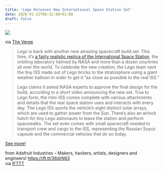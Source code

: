 ```yaml
---
title: 'Lego Releases New International Space Station Set'
date: 2020-01-22T08:32:00+01:00
draft: false
---
```


![](https://cdn-blog.adafruit.com/uploads/2020/01/lego_iss_international_space_station_007_32.5-600x400.jpg)

via [The Verge](https://www.theverge.com/2020/1/21/21075211/lego-international-space-station-iss-build-set-solar-panels-price)

> Lego is back with another new amazing spacecraft build set. This time, it’s [a fairly realistic replica of the International Space Station](https://go.redirectingat.com/?id=66960X1514734&xs=1&url=https%3A%2F%2Fwww.lego.com%2Fen-us%2Fproduct%2Finternational-space-station-21321%3Fcmp%3DShop-GLO-Ideas-SOC-Jan-20-21321Reveal-POST-FBOrganic-21321Reveal-SH-LEGO--SHOP&referrer=theverge.com&sref=https%3A%2F%2Fwww.theverge.com%2F2020%2F1%2F21%2F21075211%2Flego-international-space-station-iss-build-set-solar-panels-price%3FsubId1%3Dxid%3Afr1579636647061cii&xcust=xid:fr1579636647061cii), the orbiting laboratory helmed by NASA and more than a dozen countries all over the world. To celebrate the new creation, the Lego team sent the tiny ISS made out of Lego bricks to the stratosphere using a giant weather balloon in order to get it “as close as possible to the real ISS.”
> 
> Lego claims it asked NASA experts to approve the final design for the build, according to a short video announcing the new set. True to Lego form, the mini-ISS comes complete with various attachments and details that the real space station uses and interacts with every day. The Lego ISS sports the vehicle’s eight distinct solar arrays, which are used to gather power from the Sun. There’s also an airlock hatch for tiny Lego astronauts to leave the station and perform spacewalks. The set even comes with small spacecraft needed to transport crew and cargo to the ISS, representing the Russian Soyuz capsule and the commercial vehicles that do so today.

[See more!](https://www.theverge.com/2020/1/21/21075211/lego-international-space-station-iss-build-set-solar-panels-price)

  
  
from Adafruit Industries – Makers, hackers, artists, designers and engineers! https://ift.tt/36drN63  
via [IFTTT](https://ifttt.com/?ref=da&site=blogger)